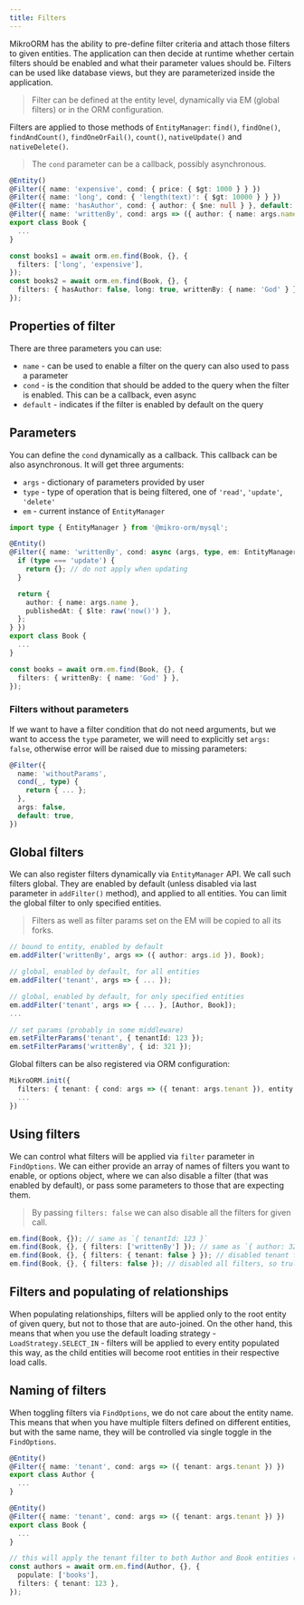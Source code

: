 ```yaml
---
title: Filters
---
```


MikroORM has the ability to pre-define filter criteria and attach those filters 
to given entities. The application can then decide at runtime whether certain 
filters should be enabled and what their parameter values should be. Filters 
can be used like database views, but they are parameterized inside the application.

> Filter can be defined at the entity level, dynamically via EM (global filters) 
> or in the ORM configuration.

Filters are applied to those methods of `EntityManager`: `find()`, `findOne()`, 
`findAndCount()`, `findOneOrFail()`, `count()`, `nativeUpdate()` and `nativeDelete()`. 

> The `cond` parameter can be a callback, possibly asynchronous.

```ts
@Entity()
@Filter({ name: 'expensive', cond: { price: { $gt: 1000 } } })
@Filter({ name: 'long', cond: { 'length(text)': { $gt: 10000 } } })
@Filter({ name: 'hasAuthor', cond: { author: { $ne: null } }, default: true })
@Filter({ name: 'writtenBy', cond: args => ({ author: { name: args.name } }) })
export class Book {
  ...
}

const books1 = await orm.em.find(Book, {}, {
  filters: ['long', 'expensive'],
});
const books2 = await orm.em.find(Book, {}, {
  filters: { hasAuthor: false, long: true, writtenBy: { name: 'God' } },
});
```

## Properties of filter

There are three parameters you can use:
- `name` - can be used to enable a filter on the query can also used to pass a parameter
- `cond` - is the condition that should be added to the query when the filter is enabled. This can be a callback, even async
- `default` - indicates if the filter is enabled by default on the query

## Parameters

You can define the `cond` dynamically as a callback. This callback can be also 
asynchronous. It will get three arguments:

- `args` - dictionary of parameters provided by user
- `type` - type of operation that is being filtered, one of `'read'`, `'update'`, `'delete'`
- `em` - current instance of `EntityManager`

```ts
import type { EntityManager } from '@mikro-orm/mysql';

@Entity()
@Filter({ name: 'writtenBy', cond: async (args, type, em: EntityManager) => {
  if (type === 'update') {
    return {}; // do not apply when updating
  }

  return { 
    author: { name: args.name }, 
    publishedAt: { $lte: raw('now()') },
  };
} })
export class Book {
  ...
}

const books = await orm.em.find(Book, {}, {
  filters: { writtenBy: { name: 'God' } },
});
```

### Filters without parameters

If we want to have a filter condition that do not need arguments, but we want
to access the `type` parameter, we will need to explicitly set `args: false`, 
otherwise error will be raised due to missing parameters:

```ts
@Filter({
  name: 'withoutParams',
  cond(_, type) {
    return { ... };
  },
  args: false,
  default: true,
})
```

## Global filters

We can also register filters dynamically via `EntityManager` API. We call such filters 
global. They are enabled by default (unless disabled via last parameter in `addFilter()`
method), and applied to all entities. You can limit the global filter to only specified
entities. 

> Filters as well as filter params set on the EM will be copied to all its forks.

```ts
// bound to entity, enabled by default
em.addFilter('writtenBy', args => ({ author: args.id }), Book);

// global, enabled by default, for all entities
em.addFilter('tenant', args => { ... });

// global, enabled by default, for only specified entities
em.addFilter('tenant', args => { ... }, [Author, Book]);
...

// set params (probably in some middleware)
em.setFilterParams('tenant', { tenantId: 123 });
em.setFilterParams('writtenBy', { id: 321 });
```

Global filters can be also registered via ORM configuration:

```ts
MikroORM.init({
  filters: { tenant: { cond: args => ({ tenant: args.tenant }), entity: ['Author', 'User'] } },
  ...
})
```

## Using filters

We can control what filters will be applied via `filter` parameter in `FindOptions`.
We can either provide an array of names of filters you want to enable, or options 
object, where we can also disable a filter (that was enabled by default), or pass some
parameters to those that are expecting them.

> By passing `filters: false` we can also disable all the filters for given call. 

```ts
em.find(Book, {}); // same as `{ tenantId: 123 }`
em.find(Book, {}, { filters: ['writtenBy'] }); // same as `{ author: 321, tenantId: 123 }`
em.find(Book, {}, { filters: { tenant: false } }); // disabled tenant filter, so truly `{}`
em.find(Book, {}, { filters: false }); // disabled all filters, so truly `{}`
```

## Filters and populating of relationships

When populating relationships, filters will be applied only to the root entity of 
given query, but not to those that are auto-joined. On the other hand, this means that
when you use the default loading strategy - `LoadStrategy.SELECT_IN` - filters will
be applied to every entity populated this way, as the child entities will become
root entities in their respective load calls.

## Naming of filters

When toggling filters via `FindOptions`, we do not care about the entity name. This
means that when you have multiple filters defined on different entities, but with 
the same name, they will be controlled via single toggle in the `FindOptions`. 

```ts
@Entity()
@Filter({ name: 'tenant', cond: args => ({ tenant: args.tenant }) })
export class Author {
  ...
}

@Entity()
@Filter({ name: 'tenant', cond: args => ({ tenant: args.tenant }) })
export class Book {
  ...
}

// this will apply the tenant filter to both Author and Book entities (with SELECT_IN loading strategy)
const authors = await orm.em.find(Author, {}, {
  populate: ['books'],
  filters: { tenant: 123 },
});
```
